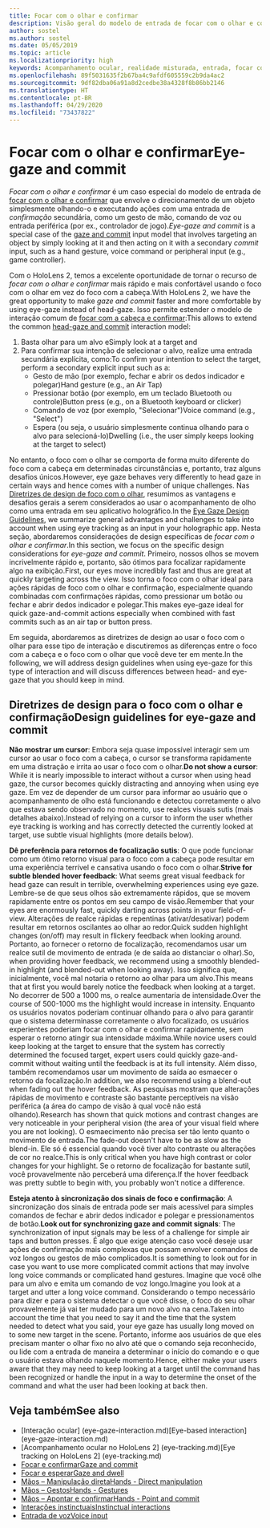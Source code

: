 ```yaml
---
title: Focar com o olhar e confirmar
description: Visão geral do modelo de entrada de focar com o olhar e confirmar
author: sostel
ms.author: sostel
ms.date: 05/05/2019
ms.topic: article
ms.localizationpriority: high
keywords: Acompanhamento ocular, realidade misturada, entrada, focar com o olhar, focalização com os olhos, HoloLens 2, seleção ocular
ms.openlocfilehash: 89f5031635f2b67ba4c9afdf605559c2b9da4ac2
ms.sourcegitcommit: 9df82dba06a91a8d2cedbe38a4328f8b86bb2146
ms.translationtype: HT
ms.contentlocale: pt-BR
ms.lasthandoff: 04/29/2020
ms.locfileid: "73437822"
---
```

# <a name="eye-gaze-and-commit"></a><span data-ttu-id="4a75e-104">Focar com o olhar e confirmar</span><span class="sxs-lookup"><span data-stu-id="4a75e-104">Eye-gaze and commit</span></span>
<span data-ttu-id="4a75e-105">_Focar com o olhar e confirmar_ é um caso especial do modelo de entrada de [focar com o olhar e confirmar](gaze-and-commit.md) que envolve o direcionamento de um objeto simplesmente olhando-o e executando ações com uma entrada de _confirmação_ secundária, como um gesto de mão, comando de voz ou entrada periférica (por ex., controlador de jogo).</span><span class="sxs-lookup"><span data-stu-id="4a75e-105">_Eye-gaze and commit_ is a special case of the [gaze and commit](gaze-and-commit.md) input model that involves targeting an object by simply looking at it and then acting on it with a secondary _commit_ input, such as a hand gesture, voice command or peripheral input (e.g., game controller).</span></span> 

<span data-ttu-id="4a75e-106">Com o HoloLens 2, temos a excelente oportunidade de tornar o recurso de _focar com o olhar e confirmar_ mais rápido e mais confortável usando o foco com o olhar em vez do foco com a cabeça.</span><span class="sxs-lookup"><span data-stu-id="4a75e-106">With HoloLens 2, we have the great opportunity to make _gaze and commit_ faster and more comfortable by using eye-gaze instead of head-gaze.</span></span> <span data-ttu-id="4a75e-107">Isso permite estender o modelo de interação comum de [focar com a cabeça e confirmar](gaze-and-commit.md):</span><span class="sxs-lookup"><span data-stu-id="4a75e-107">This allows to extend the common [head-gaze and commit](gaze-and-commit.md) interaction model:</span></span> 
1. <span data-ttu-id="4a75e-108">Basta olhar para um alvo e</span><span class="sxs-lookup"><span data-stu-id="4a75e-108">Simply look at a target and</span></span> 
2. <span data-ttu-id="4a75e-109">Para confirmar sua intenção de selecionar o alvo, realize uma entrada secundária explícita, como:</span><span class="sxs-lookup"><span data-stu-id="4a75e-109">To confirm your intention to select the target, perform a secondary explicit input such as a:</span></span>  
   - <span data-ttu-id="4a75e-110">Gesto de mão (por exemplo, fechar e abrir os dedos indicador e polegar)</span><span class="sxs-lookup"><span data-stu-id="4a75e-110">Hand gesture (e.g., an Air Tap)</span></span>
   - <span data-ttu-id="4a75e-111">Pressionar botão (por exemplo, em um teclado Bluetooth ou controle)</span><span class="sxs-lookup"><span data-stu-id="4a75e-111">Button press (e.g., on a Bluetooth keyboard or clicker)</span></span>
   - <span data-ttu-id="4a75e-112">Comando de voz (por exemplo, "Selecionar")</span><span class="sxs-lookup"><span data-stu-id="4a75e-112">Voice command (e.g., "Select")</span></span>
   - <span data-ttu-id="4a75e-113">Espera (ou seja, o usuário simplesmente continua olhando para o alvo para selecioná-lo)</span><span class="sxs-lookup"><span data-stu-id="4a75e-113">Dwelling (i.e., the user simply keeps looking at the target to select)</span></span>

<span data-ttu-id="4a75e-114">No entanto, o foco com o olhar se comporta de forma muito diferente do foco com a cabeça em determinadas circunstâncias e, portanto, traz alguns desafios únicos.</span><span class="sxs-lookup"><span data-stu-id="4a75e-114">However, eye gaze behaves very differently to head gaze in certain ways and hence comes with a number of unique challenges.</span></span> <span data-ttu-id="4a75e-115">Nas [Diretrizes de design de foco com o olhar](eye-tracking.md), resumimos as vantagens e desafios gerais a serem considerados ao usar o acompanhamento de olho como uma entrada em seu aplicativo holográfico.</span><span class="sxs-lookup"><span data-stu-id="4a75e-115">In the [Eye Gaze Design Guidelines](eye-tracking.md), we summarize general advantages and challenges to take into account when using eye tracking as an input in your holographic app.</span></span> <span data-ttu-id="4a75e-116">Nesta seção, abordaremos considerações de design específicas de _focar com o olhar e confirmar_.</span><span class="sxs-lookup"><span data-stu-id="4a75e-116">In this section, we focus on the specific design considerations for _eye-gaze and commit_.</span></span>
<span data-ttu-id="4a75e-117">Primeiro, nossos olhos se movem incrivelmente rápido e, portanto, são ótimos para focalizar rapidamente algo na exibição.</span><span class="sxs-lookup"><span data-stu-id="4a75e-117">First, our eyes move incredibly fast and thus are great at quickly targeting across the view.</span></span> <span data-ttu-id="4a75e-118">Isso torna o foco com o olhar ideal para ações rápidas de foco com o olhar e confirmação, especialmente quando combinadas com confirmações rápidas, como pressionar um botão ou fechar e abrir dedos indicador e polegar.</span><span class="sxs-lookup"><span data-stu-id="4a75e-118">This makes eye-gaze ideal for quick gaze-and-commit actions especially when combined with fast commits such as an air tap or button press.</span></span>
   
<span data-ttu-id="4a75e-119">Em seguida, abordaremos as diretrizes de design ao usar o foco com o olhar para esse tipo de interação e discutiremos as diferenças entre o foco com a cabeça e o foco com o olhar que você deve ter em mente.</span><span class="sxs-lookup"><span data-stu-id="4a75e-119">In the following, we will address design guidelines when using eye-gaze for this type of interaction and will discuss differences between head- and eye-gaze that you should keep in mind.</span></span>

## <a name="design-guidelines-for-eye-gaze-and-commit"></a><span data-ttu-id="4a75e-120">Diretrizes de design para o foco com o olhar e confirmação</span><span class="sxs-lookup"><span data-stu-id="4a75e-120">Design guidelines for eye-gaze and commit</span></span>

<span data-ttu-id="4a75e-121">**Não mostrar um cursor**: Embora seja quase impossível interagir sem um cursor ao usar o foco com a cabeça, o cursor se transforma rapidamente em uma distração e irrita ao usar o foco com o olhar.</span><span class="sxs-lookup"><span data-stu-id="4a75e-121">**Do not show a cursor**: While it is nearly impossible to interact without a cursor when using head gaze, the cursor becomes quickly distracting and annoying when using eye gaze.</span></span> <span data-ttu-id="4a75e-122">Em vez de depender de um cursor para informar ao usuário que o acompanhamento de olho está funcionando e detectou corretamente o alvo que estava sendo observado no momento, use realces visuais sutis (mais detalhes abaixo).</span><span class="sxs-lookup"><span data-stu-id="4a75e-122">Instead of relying on a cursor to inform the user whether eye tracking is working and has correctly detected the currently looked at target, use subtle visual highlights (more details below).</span></span>

<span data-ttu-id="4a75e-123">**Dê preferência para retornos de focalização sutis**: O que pode funcionar como um ótimo retorno visual para o foco com a cabeça pode resultar em uma experiência terrível e cansativa usando o foco com o olhar.</span><span class="sxs-lookup"><span data-stu-id="4a75e-123">**Strive for subtle blended hover feedback**: What seems great visual feedback for head gaze can result in terrible, overwhelming experiences using eye gaze.</span></span> <span data-ttu-id="4a75e-124">Lembre-se de que seus olhos são extremamente rápidos, que se movem rapidamente entre os pontos em seu campo de visão.</span><span class="sxs-lookup"><span data-stu-id="4a75e-124">Remember that your eyes are enormously fast, quickly darting across points in your field-of-view.</span></span> <span data-ttu-id="4a75e-125">Alterações de realce rápidas e repentinas (ativar/desativar) podem resultar em retornos oscilantes ao olhar ao redor.</span><span class="sxs-lookup"><span data-stu-id="4a75e-125">Quick sudden highlight changes (on/off) may result in flickery feedback when looking around.</span></span> <span data-ttu-id="4a75e-126">Portanto, ao fornecer o retorno de focalização, recomendamos usar um realce sutil de movimento de entrada (e de saída ao distanciar o olhar).</span><span class="sxs-lookup"><span data-stu-id="4a75e-126">So, when providing hover feedback, we recommend using a smoothly blended-in highlight (and blended-out when looking away).</span></span> <span data-ttu-id="4a75e-127">Isso significa que, inicialmente, você mal notaria o retorno ao olhar para um alvo.</span><span class="sxs-lookup"><span data-stu-id="4a75e-127">This means that at first you would barely notice the feedback when looking at a target.</span></span> <span data-ttu-id="4a75e-128">No decorrer de 500 a 1000 ms, o realce aumentaria de intensidade.</span><span class="sxs-lookup"><span data-stu-id="4a75e-128">Over the course of 500-1000 ms the highlight would increase in intensity.</span></span> <span data-ttu-id="4a75e-129">Enquanto os usuários novatos poderiam continuar olhando para o alvo para garantir que o sistema determinasse corretamente o alvo focalizado, os usuários experientes poderiam focar com o olhar e confirmar rapidamente, sem esperar o retorno atingir sua intensidade máxima.</span><span class="sxs-lookup"><span data-stu-id="4a75e-129">While novice users could keep looking at the target to ensure that the system has correctly determined the focused target, expert users could quickly gaze-and-commit without waiting until the feedback is at its full intensity.</span></span> <span data-ttu-id="4a75e-130">Além disso, também recomendamos usar um movimento de saída ao esmaecer o retorno da focalização.</span><span class="sxs-lookup"><span data-stu-id="4a75e-130">In addition, we also recommend using a blend-out when fading out the hover feedback.</span></span> <span data-ttu-id="4a75e-131">As pesquisas mostram que alterações rápidas de movimento e contraste são bastante perceptíveis na visão periférica (a área do campo de visão à qual você não está olhando).</span><span class="sxs-lookup"><span data-stu-id="4a75e-131">Research has shown that quick motions and contrast changes are very noticeable in your peripheral vision (the area of your visual field where you are not looking).</span></span>
<span data-ttu-id="4a75e-132">O esmaecimento não precisa ser tão lento quanto o movimento de entrada.</span><span class="sxs-lookup"><span data-stu-id="4a75e-132">The fade-out doesn't have to be as slow as the blend-in.</span></span> <span data-ttu-id="4a75e-133">Ele só é essencial quando você tiver alto contraste ou alterações de cor no realce.</span><span class="sxs-lookup"><span data-stu-id="4a75e-133">This is only critical when you have high contrast or color changes for your highlight.</span></span> <span data-ttu-id="4a75e-134">Se o retorno de focalização for bastante sutil, você provavelmente não perceberá uma diferença.</span><span class="sxs-lookup"><span data-stu-id="4a75e-134">If the hover feedback was pretty subtle to begin with, you probably won't notice a difference.</span></span>

<span data-ttu-id="4a75e-135">**Esteja atento à sincronização dos sinais de foco e confirmação**: A sincronização dos sinais de entrada pode ser mais acessível para simples comandos de fechar e abrir dedos indicador e polegar e pressionamentos de botão.</span><span class="sxs-lookup"><span data-stu-id="4a75e-135">**Look out for synchronizing gaze and commit signals**: The synchronization of input signals may be less of a challenge for simple air taps and button presses.</span></span> <span data-ttu-id="4a75e-136">É algo que exige atenção caso você deseje usar ações de confirmação mais complexas que possam envolver comandos de voz longos ou gestos de mão complicados.</span><span class="sxs-lookup"><span data-stu-id="4a75e-136">It is something to look out for in case you want to use more complicated commit actions that may involve long voice commands or complicated hand gestures.</span></span> <span data-ttu-id="4a75e-137">Imagine que você olhe para um alvo e emita um comando de voz longo.</span><span class="sxs-lookup"><span data-stu-id="4a75e-137">Imagine you look at a target and utter a long voice command.</span></span> <span data-ttu-id="4a75e-138">Considerando o tempo necessário para dizer e para o sistema detectar o que você disse, o foco do seu olhar provavelmente já vai ter mudado para um novo alvo na cena.</span><span class="sxs-lookup"><span data-stu-id="4a75e-138">Taken into account the time that you need to say it and the time that the system needed to detect what you said, your eye gaze has usually long moved on to some new target in the scene.</span></span> <span data-ttu-id="4a75e-139">Portanto, informe aos usuários de que eles precisam manter o olhar fixo no alvo até que o comando seja reconhecido, ou lide com a entrada de maneira a determinar o início do comando e o que o usuário estava olhando naquele momento.</span><span class="sxs-lookup"><span data-stu-id="4a75e-139">Hence, either make your users aware that they may need to keep looking at a target until the command has been recognized or handle the input in a way to determine the onset of the command and what the user had been looking at back then.</span></span>

## <a name="see-also"></a><span data-ttu-id="4a75e-140">Veja também</span><span class="sxs-lookup"><span data-stu-id="4a75e-140">See also</span></span>
* <span data-ttu-id="4a75e-141">[Interação ocular] (eye-gaze-interaction.md)</span><span class="sxs-lookup"><span data-stu-id="4a75e-141">[Eye-based interaction] (eye-gaze-interaction.md)</span></span>
* <span data-ttu-id="4a75e-142">[Acompanhamento ocular no HoloLens 2] (eye-tracking.md)</span><span class="sxs-lookup"><span data-stu-id="4a75e-142">[Eye tracking on HoloLens 2] (eye-tracking.md)</span></span>
* [<span data-ttu-id="4a75e-143">Focar e confirmar</span><span class="sxs-lookup"><span data-stu-id="4a75e-143">Gaze and commit</span></span>](gaze-and-commit.md)
* [<span data-ttu-id="4a75e-144">Focar e esperar</span><span class="sxs-lookup"><span data-stu-id="4a75e-144">Gaze and dwell</span></span>](gaze-and-dwell.md)
* [<span data-ttu-id="4a75e-145">Mãos – Manipulação direta</span><span class="sxs-lookup"><span data-stu-id="4a75e-145">Hands - Direct manipulation</span></span>](direct-manipulation.md)
* [<span data-ttu-id="4a75e-146">Mãos – Gestos</span><span class="sxs-lookup"><span data-stu-id="4a75e-146">Hands - Gestures</span></span>](gaze-and-commit.md#composite-gestures)
* [<span data-ttu-id="4a75e-147">Mãos – Apontar e confirmar</span><span class="sxs-lookup"><span data-stu-id="4a75e-147">Hands - Point and commit</span></span>](point-and-commit.md)
* [<span data-ttu-id="4a75e-148">Interações instinctuais</span><span class="sxs-lookup"><span data-stu-id="4a75e-148">Instinctual interactions</span></span>](interaction-fundamentals.md)
* [<span data-ttu-id="4a75e-149">Entrada de voz</span><span class="sxs-lookup"><span data-stu-id="4a75e-149">Voice input</span></span>](voice-input.md)

